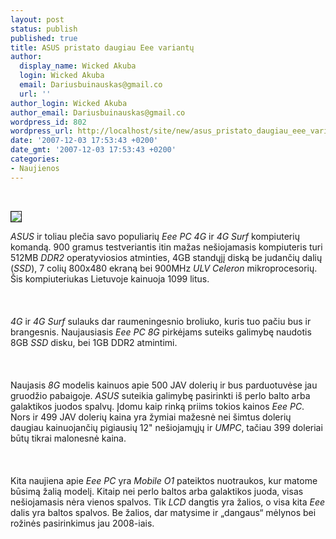 ```yaml
---
layout: post
status: publish
published: true
title: ASUS pristato daugiau Eee variantų
author:
  display_name: Wicked Akuba
  login: Wicked Akuba
  email: Dariusbuinauskas@gmail.co
  url: ''
author_login: Wicked Akuba
author_email: Dariusbuinauskas@gmail.co
wordpress_id: 802
wordpress_url: http://localhost/site/new/asus_pristato_daugiau_eee_variantu/
date: '2007-12-03 17:53:43 +0200'
date_gmt: '2007-12-03 17:53:43 +0200'
categories:
- Naujienos
---
```

<p> 
<div class="imgright"><img src="http://www.technews.lt/upl/Failai/asus_eee_pc_colors.jpg" border="1"></div>
<p><i>ASUS</i> ir toliau plečia savo  populiarių <i>Eee PC 4G</i> ir <i>4G Surf</i> kompiuterių komandą. 900 gramus testveriantis itin mažas nešiojamasis kompiuteris turi 512MB <i>DDR2</i> operatyviosios atminties, 4GB standųjį diską be judančių dalių (<i>SSD</i>), 7 colių 800x480 ekraną bei 900MHz <i>ULV Celeron</i> mikroprocesorių. Šis kompiuteriukas Lietuvoje kainuoja 1099 litus.<br />
<br><br />
<br><i>4G</i> ir <i>4G Surf</i> sulauks dar raumeningesnio broliuko, kuris tuo pačiu bus ir brangesnis. Naujausiasis <i>Eee PC 8G</i> pirkėjams suteiks galimybę naudotis 8GB <i>SSD</i> disku, bei 1GB DDR2 atmintimi.<br />
<br><br />
<br>Naujasis <i> 8G</i> modelis kainuos apie 500 JAV dolerių ir bus parduotuvėse jau gruodžio pabaigoje. <i>ASUS</i> suteikia galimybę pasirinkti iš perlo balto arba galaktikos juodos spalvų. Įdomu kaip rinką priims tokios kainos <i>Eee PC</i>. Nors ir 499 JAV dolerių kaina yra žymiai mažesnė nei šimtus dolerių daugiau kainuojančių pigiausių 12&quot; nešiojamųjų ir <i>UMPC</i>, tačiau 399 doleriai būtų tikrai malonesnė kaina.<br />
<br><br />
<br>Kita naujiena apie <i>Eee PC</i> yra <i>Mobile O1</i> pateiktos nuotraukos, kur matome būsimą žalią modelį. Kitaip nei perlo baltos arba galaktikos juoda, visas nešiojamasis nėra vienos spalvos. Tik <i>LCD</i> dangtis yra žalios, o visa kita <i>Eee</i> dalis yra baltos spalvos. Be žalios, dar matysime ir „dangaus“ mėlynos bei rožinės pasirinkimus jau 2008-iais.<br />
<br></p>
